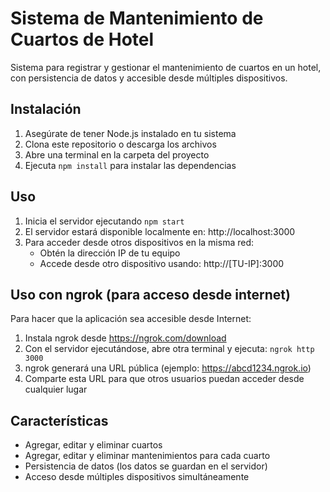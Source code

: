 # Sistema de Mantenimiento de Cuartos de Hotel

Sistema para registrar y gestionar el mantenimiento de cuartos en un hotel, con persistencia de datos y accesible desde múltiples dispositivos.

## Instalación

1. Asegúrate de tener Node.js instalado en tu sistema
2. Clona este repositorio o descarga los archivos
3. Abre una terminal en la carpeta del proyecto
4. Ejecuta `npm install` para instalar las dependencias

## Uso

1. Inicia el servidor ejecutando `npm start`
2. El servidor estará disponible localmente en: http://localhost:3000
3. Para acceder desde otros dispositivos en la misma red:
   - Obtén la dirección IP de tu equipo
   - Accede desde otro dispositivo usando: http://[TU-IP]:3000

## Uso con ngrok (para acceso desde internet)

Para hacer que la aplicación sea accesible desde Internet:

1. Instala ngrok desde https://ngrok.com/download
2. Con el servidor ejecutándose, abre otra terminal y ejecuta: `ngrok http 3000`
3. ngrok generará una URL pública (ejemplo: https://abcd1234.ngrok.io)
4. Comparte esta URL para que otros usuarios puedan acceder desde cualquier lugar

## Características

- Agregar, editar y eliminar cuartos
- Agregar, editar y eliminar mantenimientos para cada cuarto
- Persistencia de datos (los datos se guardan en el servidor)
- Acceso desde múltiples dispositivos simultáneamente
